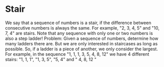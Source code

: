 # Stair

We say that a sequence of numbers is a stair, if the difference between consecutive numbers is always the same. For example, "2, 3, 4, 5" and "10, 7, 4" are stairs. Note that any sequence with only one or two numbers is also a step ladder!
Problem: Given a sequence of numbers, determine how many ladders there are. But we are only interested in staircases as long as possible. So, if a ladder is a piece of another, we only consider the largest. For example, in the sequence "1, 1, 1, 3, 5, 4, 8, 12" we have 4 different stairs: "1, 1, 1", "1, 3, 5", "5, 4" and " 4, 8, 12 "
